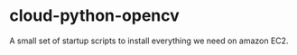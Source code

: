 cloud-python-opencv
===================

A small set of startup scripts to install everything we need on amazon EC2.
